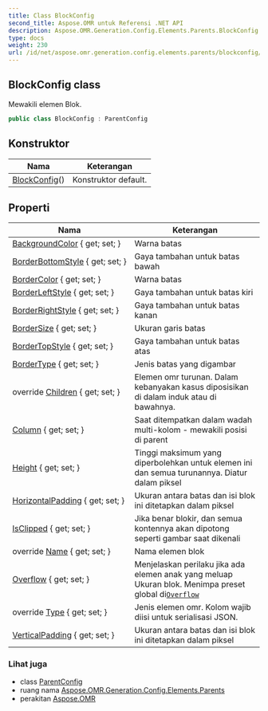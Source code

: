 ```yaml
---
title: Class BlockConfig
second_title: Aspose.OMR untuk Referensi .NET API
description: Aspose.OMR.Generation.Config.Elements.Parents.BlockConfig kelas. Mewakili elemen Blok.
type: docs
weight: 230
url: /id/net/aspose.omr.generation.config.elements.parents/blockconfig/
---
```

## BlockConfig class

Mewakili elemen Blok.

```csharp
public class BlockConfig : ParentConfig
```

## Konstruktor

| Nama | Keterangan |
| --- | --- |
| [BlockConfig](blockconfig/)() | Konstruktor default. |

## Properti

| Nama | Keterangan |
| --- | --- |
| [BackgroundColor](../../aspose.omr.generation.config.elements.parents/blockconfig/backgroundcolor/) { get; set; } | Warna batas |
| [BorderBottomStyle](../../aspose.omr.generation.config.elements.parents/blockconfig/borderbottomstyle/) { get; set; } | Gaya tambahan untuk batas bawah |
| [BorderColor](../../aspose.omr.generation.config.elements.parents/blockconfig/bordercolor/) { get; set; } | Warna batas |
| [BorderLeftStyle](../../aspose.omr.generation.config.elements.parents/blockconfig/borderleftstyle/) { get; set; } | Gaya tambahan untuk batas kiri |
| [BorderRightStyle](../../aspose.omr.generation.config.elements.parents/blockconfig/borderrightstyle/) { get; set; } | Gaya tambahan untuk batas kanan |
| [BorderSize](../../aspose.omr.generation.config.elements.parents/blockconfig/bordersize/) { get; set; } | Ukuran garis batas |
| [BorderTopStyle](../../aspose.omr.generation.config.elements.parents/blockconfig/bordertopstyle/) { get; set; } | Gaya tambahan untuk batas atas |
| [BorderType](../../aspose.omr.generation.config.elements.parents/blockconfig/bordertype/) { get; set; } | Jenis batas yang digambar |
| override [Children](../../aspose.omr.generation.config.elements.parents/blockconfig/children/) { get; set; } | Elemen omr turunan. Dalam kebanyakan kasus diposisikan di dalam induk atau di bawahnya. |
| [Column](../../aspose.omr.generation.config.elements.parents/blockconfig/column/) { get; set; } | Saat ditempatkan dalam wadah multi-kolom - mewakili posisi di parent |
| [Height](../../aspose.omr.generation.config.elements.parents/blockconfig/height/) { get; set; } | Tinggi maksimum yang diperbolehkan untuk elemen ini dan semua turunannya. Diatur dalam piksel |
| [HorizontalPadding](../../aspose.omr.generation.config.elements.parents/blockconfig/horizontalpadding/) { get; set; } | Ukuran antara batas dan isi blok ini ditetapkan dalam piksel |
| [IsClipped](../../aspose.omr.generation.config.elements.parents/blockconfig/isclipped/) { get; set; } | Jika benar blokir, dan semua kontennya akan dipotong seperti gambar saat dikenali |
| override [Name](../../aspose.omr.generation.config.elements.parents/blockconfig/name/) { get; set; } | Nama elemen blok |
| [Overflow](../../aspose.omr.generation.config.elements.parents/blockconfig/overflow/) { get; set; } | Menjelaskan perilaku jika ada elemen anak yang meluap Ukuran blok. Menimpa preset global di[`Overflow`](../../aspose.omr.generation/globalpagesettings/overflow/) |
| override [Type](../../aspose.omr.generation.config.elements.parents/blockconfig/type/) { get; set; } | Jenis elemen omr. Kolom wajib diisi untuk serialisasi JSON. |
| [VerticalPadding](../../aspose.omr.generation.config.elements.parents/blockconfig/verticalpadding/) { get; set; } | Ukuran antara batas dan isi blok ini ditetapkan dalam piksel |

### Lihat juga

* class [ParentConfig](../../aspose.omr.generation.config/parentconfig/)
* ruang nama [Aspose.OMR.Generation.Config.Elements.Parents](../../aspose.omr.generation.config.elements.parents/)
* perakitan [Aspose.OMR](../../)


